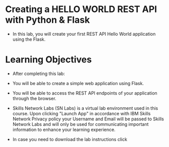 # Creating a HELLO WORLD REST API with Python & Flask

 - In this lab, you will create your first REST API Hello World application using the Flask.

# Learning Objectives

- After completing this lab:

- You will be able to create a simple web application using Flask.

- You will be able to access the REST API endpoints of your application through the browser.

- Skills Network Labs (SN Labs) is a virtual lab environment used in this course.  Upon clicking "Launch App" in accordance with IBM Skills Network Privacy policy your Username and Email will be passed to Skills Network Labs and will only be used for communicating important information to enhance your learning experience.

- In case you need to download the lab instructions click 

 